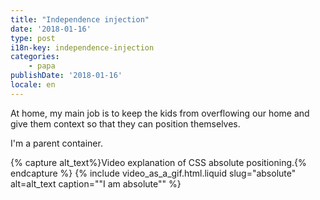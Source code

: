 ```yaml
---
title: "Independence injection"
date: '2018-01-16'
type: post
i18n-key: independence-injection
categories:
    - papa
publishDate: '2018-01-16'
locale: en
---
```


At home, my main job is to keep the kids from overflowing our home and give them context so that they can position themselves.

I'm a parent container.

{% capture alt_text%}Video explanation of CSS absolute positioning.{% endcapture %}
{% include video_as_a_gif.html.liquid
slug="absolute"
alt=alt_text
caption="&quot;I am absolute&quot;"
%}
